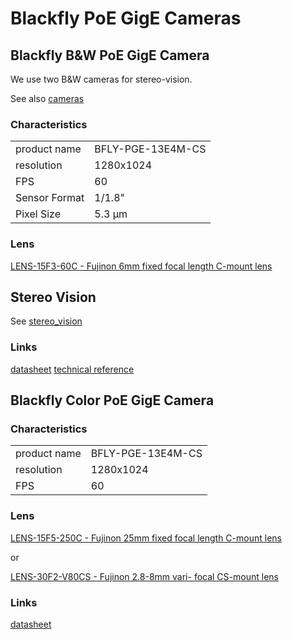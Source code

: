 # Blackfly PoE GigE Cameras

## Blackfly **B&W** PoE GigE Camera

We use two B&W cameras for stereo-vision.

See also [cameras](cameras.md)

### Characteristics
|||
|---|---|
|product name | BFLY-PGE-13E4M-CS|
|resolution| 1280x1024|
|FPS| 60|
|Sensor Format| 1/1.8"|
|Pixel Size| 5.3 µm|

### Lens

[LENS-15F3-60C - Fujinon 6mm fixed focal length C-mount lens](http://www.ptgrey.com/6mm-12-c-mount)

## Stereo Vision

See [stereo_vision](stereo_vision.md)

### Links

[datasheet](http://blackfly.ptgrey.com/_PGR_Uploads/PGRNA/files/Blackfly-datasheet.pdf)
[technical reference](https://www.ptgrey.com/support/downloads/10113/)


## Blackfly **Color** PoE GigE Camera

### Characteristics
|||
|---|---|
|product name | BFLY-PGE-13E4M-CS|
|resolution| 1280x1024|
|FPS| 60|

### Lens

[LENS-15F5-250C - Fujinon 25mm fixed focal length C-mount lens](http://www.ptgrey.com/fujinon-hf25ha-1b-lens-3)

or

[LENS-30F2-V80CS -  Fujinon 2.8-8mm vari- focal CS-mount lens](http://www.ptgrey.com/fujinon-yv28x28sa-2-hd-vari-focal-lens-3)

### Links

[datasheet](http://blackfly.ptgrey.com/_PGR_Uploads/PGRNA/files/Blackfly-datasheet.pdf)
